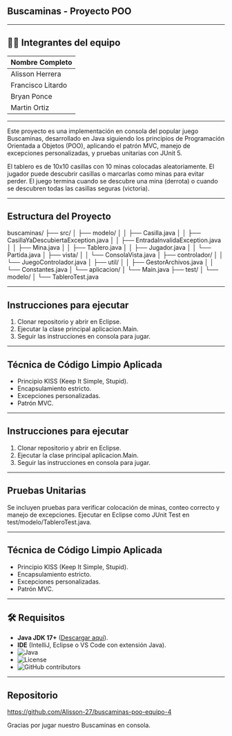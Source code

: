 ## Buscaminas - Proyecto POO

---

## 👨‍💻 Integrantes del equipo

| Nombre Completo       |
|-----------------------|
| Alisson Herrera       |
| Francisco Litardo     |
| Bryan Ponce           |
| Martin Ortiz          |

---

Este proyecto es una implementación en consola del popular juego Buscaminas, desarrollado en Java siguiendo los principios de Programación Orientada a Objetos (POO), aplicando el patrón MVC, manejo de excepciones personalizadas, y pruebas unitarias con JUnit 5.

El tablero es de 10x10 casillas con 10 minas colocadas aleatoriamente. El jugador puede descubrir casillas o marcarlas como minas para evitar perder. El juego termina cuando se descubre una mina (derrota) o cuando se descubren todas las casillas seguras (victoria).

---

## Estructura del Proyecto
buscaminas/
├── src/
│   ├── modelo/
│   │   ├── Casilla.java
│   │   ├── CasillaYaDescubiertaException.java
│   │   ├── EntradaInvalidaException.java
│   │   ├── Mina.java
│   │   ├── Tablero.java
│   │   ├── Jugador.java
│   │   └── Partida.java
│   ├── vista/
│   │   └── ConsolaVista.java
│   ├── controlador/
│   │   └── JuegoControlador.java
│   ├── util/
│   │   ├── GestorArchivos.java
│   │   └── Constantes.java
│   └── aplicacion/
│       └── Main.java
├── test/
│   └── modelo/
│       └── TableroTest.java

---

## Instrucciones para ejecutar
1. Clonar repositorio y abrir en Eclipse.
2. Ejecutar la clase principal aplicacion.Main.
3. Seguir las instrucciones en consola para jugar.

---

## Técnica de Código Limpio Aplicada
- Principio KISS (Keep It Simple, Stupid).
- Encapsulamiento estricto.
- Excepciones personalizadas.
- Patrón MVC.
  
---
 
## Instrucciones para ejecutar
1. Clonar repositorio y abrir en Eclipse.
2. Ejecutar la clase principal aplicacion.Main.
3. Seguir las instrucciones en consola para jugar.

---

## Pruebas Unitarias
Se incluyen pruebas para verificar colocación de minas, conteo correcto y manejo de excepciones.
Ejecutar en Eclipse como JUnit Test en test/modelo/TableroTest.java.

---

## Técnica de Código Limpio Aplicada
- Principio KISS (Keep It Simple, Stupid).
- Encapsulamiento estricto.
- Excepciones personalizadas.
- Patrón MVC.

---

## 🛠️ Requisitos  
- **Java JDK 17+** ([Descargar aquí](https://www.oracle.com/java/technologies/javase-downloads.html)).  
- **IDE** (IntelliJ, Eclipse o VS Code con extensión Java).
- ![Java](https://img.shields.io/badge/Java-17%2B-orange?logo=openjdk)  
- ![License](https://img.shields.io/badge/License-MIT-green)  
- ![GitHub contributors](https://img.shields.io/github/contributors/Alisson-27/buscaminas-poo-equipo-4)  


---

## Repositorio
https://github.com/Alisson-27/buscaminas-poo-equipo-4

Gracias por jugar nuestro Buscaminas en consola.
